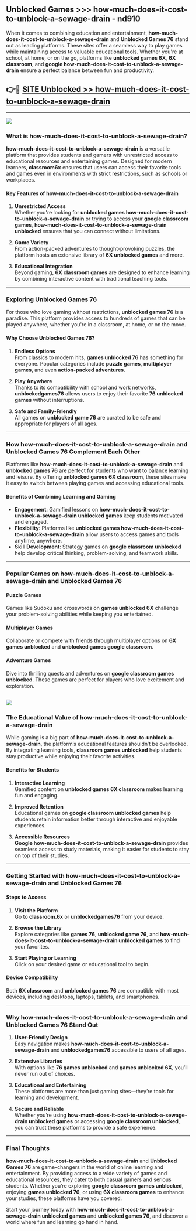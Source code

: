 ## Unblocked Games >>> how-much-does-it-cost-to-unblock-a-sewage-drain - nd910 

When it comes to combining education and entertainment, **how-much-does-it-cost-to-unblock-a-sewage-drain** and **Unblocked Games 76** stand out as leading platforms. These sites offer a seamless way to play games while maintaining access to valuable educational tools. Whether you're at school, at home, or on the go, platforms like **unblocked games 6X**, **6X classroom**, and **google how-much-does-it-cost-to-unblock-a-sewage-drain** ensure a perfect balance between fun and productivity.
## 👉🔴 [SITE Unblocked >> how-much-does-it-cost-to-unblock-a-sewage-drain](http://premium.freeplayer.one?title=how-much-does-it-cost-to-unblock-a-sewage-drain&ref=22JU)
---
<a href="http://premium.freeplayer.one?title=how-much-does-it-cost-to-unblock-a-sewage-drain&ref=22JU/"><img src="https://github.com/user-attachments/assets/438f12ca-57a4-47a3-8ead-c64da593a1e5"/></a>
### What is how-much-does-it-cost-to-unblock-a-sewage-drain?  

**how-much-does-it-cost-to-unblock-a-sewage-drain** is a versatile platform that provides students and gamers with unrestricted access to educational resources and entertaining games. Designed for modern learners, **classroom6x** ensures that users can access their favorite tools and games even in environments with strict restrictions, such as schools or workplaces.  

#### Key Features of how-much-does-it-cost-to-unblock-a-sewage-drain  

1. **Unrestricted Access**  
   Whether you're looking for **unblocked games how-much-does-it-cost-to-unblock-a-sewage-drain** or trying to access your **google classroom games**, **how-much-does-it-cost-to-unblock-a-sewage-drain unblocked** ensures that you can connect without limitations.  

2. **Game Variety**  
   From action-packed adventures to thought-provoking puzzles, the platform hosts an extensive library of **6X unblocked games** and more.  

3. **Educational Integration**  
   Beyond gaming, **6X classroom games** are designed to enhance learning by combining interactive content with traditional teaching tools.  



---

### Exploring Unblocked Games 76  

For those who love gaming without restrictions, **unblocked games 76** is a paradise. This platform provides access to hundreds of games that can be played anywhere, whether you're in a classroom, at home, or on the move.  

#### Why Choose Unblocked Games 76?  

1. **Endless Options**  
   From classics to modern hits, **games unblocked 76** has something for everyone. Popular categories include **puzzle games**, **multiplayer games**, and even **action-packed adventures**.  

2. **Play Anywhere**  
   Thanks to its compatibility with school and work networks, **unblockedgames76** allows users to enjoy their favorite **76 unblocked games** without interruptions.  

3. **Safe and Family-Friendly**  
   All games on **unblocked game 76** are curated to be safe and appropriate for players of all ages.  

---

### How how-much-does-it-cost-to-unblock-a-sewage-drain and Unblocked Games 76 Complement Each Other  

Platforms like **how-much-does-it-cost-to-unblock-a-sewage-drain** and **unblocked games 76** are perfect for students who want to balance learning and leisure. By offering **unblocked games 6X classroom**, these sites make it easy to switch between playing games and accessing educational tools.  

#### Benefits of Combining Learning and Gaming  

- **Engagement**: Gamified lessons on **how-much-does-it-cost-to-unblock-a-sewage-drain unblocked games** keep students motivated and engaged.  
- **Flexibility**: Platforms like **unblocked games how-much-does-it-cost-to-unblock-a-sewage-drain** allow users to access games and tools anytime, anywhere.  
- **Skill Development**: Strategy games on **google classroom unblocked** help develop critical thinking, problem-solving, and teamwork skills.  

---

### Popular Games on how-much-does-it-cost-to-unblock-a-sewage-drain and Unblocked Games 76  

#### Puzzle Games  

Games like Sudoku and crosswords on **games unblocked 6X** challenge your problem-solving abilities while keeping you entertained.  

#### Multiplayer Games  

Collaborate or compete with friends through multiplayer options on **6X games unblocked** and **unblocked games google classroom**.  

#### Adventure Games  

Dive into thrilling quests and adventures on **google classroom games unblocked**. These games are perfect for players who love excitement and exploration.  

<a href="http://download.freeplayer.one?title=how-much-does-it-cost-to-unblock-a-sewage-drain&ref=23D/"><img src="https://github.com/user-attachments/assets/fe0c3e91-c8e1-489c-acf0-e2f614c12fb8"/></a>
---

### The Educational Value of how-much-does-it-cost-to-unblock-a-sewage-drain  

While gaming is a big part of **how-much-does-it-cost-to-unblock-a-sewage-drain**, the platform’s educational features shouldn’t be overlooked. By integrating learning tools, **classroom games unblocked** help students stay productive while enjoying their favorite activities.  

#### Benefits for Students  

1. **Interactive Learning**  
   Gamified content on **unblocked games 6X classroom** makes learning fun and engaging.  

2. **Improved Retention**  
   Educational games on **google classroom unblocked games** help students retain information better through interactive and enjoyable experiences.  

3. **Accessible Resources**  
   **Google how-much-does-it-cost-to-unblock-a-sewage-drain** provides seamless access to study materials, making it easier for students to stay on top of their studies.  

---

### Getting Started with how-much-does-it-cost-to-unblock-a-sewage-drain and Unblocked Games 76  

#### Steps to Access  

1. **Visit the Platform**  
   Go to **classroom.6x** or **unblockedgames76** from your device.  

2. **Browse the Library**  
   Explore categories like **games 76**, **unblocked game 76**, and **how-much-does-it-cost-to-unblock-a-sewage-drain unblocked games** to find your favorites.  

3. **Start Playing or Learning**  
   Click on your desired game or educational tool to begin.  

#### Device Compatibility  

Both **6X classroom** and **unblocked games 76** are compatible with most devices, including desktops, laptops, tablets, and smartphones.  

---

### Why how-much-does-it-cost-to-unblock-a-sewage-drain and Unblocked Games 76 Stand Out  

1. **User-Friendly Design**  
   Easy navigation makes **how-much-does-it-cost-to-unblock-a-sewage-drain** and **unblockedgames76** accessible to users of all ages.  

2. **Extensive Libraries**  
   With options like **76 games unblocked** and **games unblocked 6X**, you’ll never run out of choices.  

3. **Educational and Entertaining**  
   These platforms are more than just gaming sites—they’re tools for learning and development.  

4. **Secure and Reliable**  
   Whether you’re using **how-much-does-it-cost-to-unblock-a-sewage-drain unblocked games** or accessing **google classroom unblocked**, you can trust these platforms to provide a safe experience.  

---

### Final Thoughts  

**how-much-does-it-cost-to-unblock-a-sewage-drain** and **Unblocked Games 76** are game-changers in the world of online learning and entertainment. By providing access to a wide variety of games and educational resources, they cater to both casual gamers and serious students. Whether you’re exploring **google classroom games unblocked**, enjoying **games unblocked 76**, or using **6X classroom games** to enhance your studies, these platforms have you covered.  

Start your journey today with **how-much-does-it-cost-to-unblock-a-sewage-drain unblocked games** and **unblocked games 76**, and discover a world where fun and learning go hand in hand.  